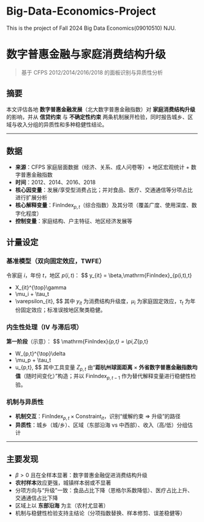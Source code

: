 # Big-Data-Economics-Project

This is the project of Fall 2024 Big Data Economics(09010510) NJU.


# 数字普惠金融与家庭消费结构升级
> 基于 CFPS 2012/2014/2016/2018 的面板识别与异质性分析


## 摘要
本文评估各地 **数字普惠金融发展**（北大数字普惠金融指数）对 **家庭消费结构升级** 的影响，并从 **信贷约束** 与 **不确定性约束** 两条机制展开检验，同时报告城乡、区域与收入分组的异质性和多种稳健性结论。

---

## 数据
- **来源**：CFPS 家庭层面数据（经济、关系、成人问卷等）+ 地区宏观统计 + 数字普惠金融指数  
- **时间**：2012、2014、2016、2018  
- **核心因变量**：发展/享受型消费占比；并对食品、医疗、交通通信等分项占比进行扩展分析  
- **核心解释变量**：$\mathrm{FinIndex}_{p,t}$（综合指数）及其分项（覆盖广度、使用深度、数字化程度）  
- **控制变量**：家庭结构、户主特征、地区经济发展等



## 计量设定

### 基准模型（双向固定效应，TWFE）
令家庭 $i$，年份 $t$，地区 $p(i,t)$：
$$
y_{it}
= \beta\,\mathrm{FinIndex}_{p(i,t),t}
+ X_{it}^{\top}\gamma
+ \mu_i + \tau_t
+ \varepsilon_{it},
$$
其中 $y_{it}$ 为消费结构升级度，$\mu_i$ 为家庭固定效应，$\tau_t$ 为年份固定效应；标准误按地区聚类稳健。

### 内生性处理（IV 与滞后项）
**第一阶段**（示意）：
$$
\mathrm{FinIndex}_{p,t}
= \pi\,Z_{p,t}
+ W_{p,t}^{\top}\delta
+ \mu_p + \tau_t
+ u_{p,t},
$$
其中工具变量 $Z_{p,t}$ 由“**距杭州球面距离** $\times$ **外省数字普惠金融指数均值**（随时间变化）”构造；并以 $\mathrm{FinIndex}_{p,t-1}$ 作为替代解释变量进行稳健性检验。

### 机制与异质性
- **机制交互**：$\mathrm{FinIndex}_{p,t}\times \text{Constraint}_{it}$，识别“缓解约束 $\Rightarrow$ 升级”的路径  
- **异质性**：城乡（城/乡）、区域（东部沿海 vs 中西部）、收入（高/低）分组估计

---

## 主要发现
- $\beta>0$ 且在全样本显著：数字普惠金融促进消费结构升级  
- **农村样本**效应更强，城镇样本弱或不显著  
- 分项方向与“升级”一致：食品占比下降（恩格尔系数降低）、医疗占比上升、交通通信占比下降  
- 区域上以 **东部沿海** 为主（农村尤显著）  
- 机制与稳健性检验支持主结论（分项指数替换、样本修剪、误差稳健等）


